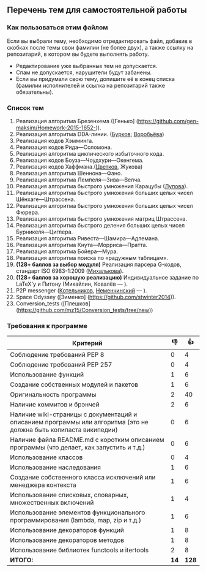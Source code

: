 ## Перечень тем для самостоятельной работы

### Как пользоваться этим файлом

Если вы выбрали тему, необходимо отредактировать файл, добавив в скобках после темы свои фамилии (не более двух), а также ссылку на репозитарий, в котором вы будете выполнять работу.
* Редактирование уже выбранных тем не допускается.
* Спам не допускается, нарушители будут забанены.
* Если вы придумали свою тему, допишите её в конец списка (фамилии исполнителей и ссылка на репозитарий также обязательны).
 
### Список тем

1. Реализация алгоритма Брезенхема ([Генько] (https://github.com/gen-maksim/Homework-2015-1652-)).
2. Реализация алгоритма DDA-линии. ([Бурков](https://github.com/become-iron/diff-python-scripts/tree/master/dda); [Воробьёва](https://github.com/LinaVorob/DDA--lines))
3. Реализация кодов Хэмминга.
4. Реализация кодов Рида—Соломона.
5. Реализация алгоритма циклического избыточного кода.
6. Реализация кодов Боуза—Чоудхури—Окенгема.
7. Реализация кодов Хаффмана.([Цветков](https://github.com/Petr-tsvetkov31), Жукова)
8. Реализация алгоритма Шеннона—Фано.
9. Реализация алгоритма Лемпеля—Зива—Велча.
10. Реализация алгоритма быстрого умножения Карацубы ([Лупова](https://github.com/cat-lucy)).
11. Реализация алгоритма быстрого умножения больших целых чисел Шёнхаге—Штрассена.
12. Реализация алгоритма быстрого умножения больших целых чисел Фюрера.
13. Реализация алгоритма быстрого умножения матриц Штрассена.
14. Реализация алгоритма быстрого деления больших целых чисел Бурникеля—Циглера.
15. Реализация алгоритма Ривеста—Шамира—Адлемана.
16. Реализация алгоритма Кнута—Морриса—Пратта.
17. Реализация алгоритма Бойера—Мура.
18. Реализация алгоритма поиска по «радужным таблицам».
19. **(128+ баллов за выбор модуля)** Реализация парсера G-кодов, стандарт ISO 6983-1:2009 ([Михалькова](https://github.com/lectorvin/gcode)).
20. **(128+ баллов за хорошую реализацию)** Индивидуальное задание по LaTeX'у и Питону (Михайлин, Ковалёв&nbsp;— ).
21. P2P messenger ([Котельников](https://github.com/kotelnikov-itmo), [Неменчинский](https://github.com/ivanguy)&nbsp;— ).
22. Space Odyssey ([Зименко] (https://github.com/stwinter2014)).
23. Conversion_tests ([Плешков] (https://github.com/mz15/Conversion_tests/tree/new))

### Требования к программе

Критерий      | :-1: | :+1: 
------------- | -----|-------
Соблюдение требований PEP 8 | 0 | 4
Соблюдение требований PEP 257 | 0 | 4
Использование функций | 1 | 6
Создание собственных модулей и пакетов | 1 | 6
Оригинальность программы | 2 | 40
Наличие коммитов и брэнчей | 2 | 6
Наличие wiki-страницы с документаций и описанием программы или алгоритма (это не должна быть копипаста википедии) | 0 | 6
Наличие файла README.md с коротким описанием программы (что делает, как запустить и т.д.) | 0 | 6
Использование классов | 0 | 4
Использование наследования | 1 | 6
Создание собственного класса исключений или менеджера контекста | 1 | 6
Использование списковых, словарных, множественных включений | 1 | 4
Использование элементов функционального программирования (lambda, map, zip и т.д.) | 1 | 6
Использование декораторов функций | 1 | 8
Использование декораторов методов | 1 | 8
Использование библиотек functools и itertools | 2 | 8
**ИТОГО:** | **14** | **128**
